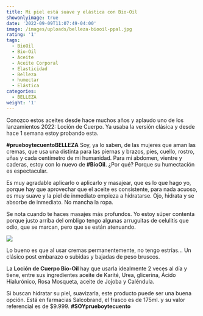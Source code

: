 ```yaml
---
title: Mi piel está suave y elástica con Bio-Oil
showonlyimage: true
date: '2022-09-09T11:07:49-04:00'
image: /images/uploads/belleza-biooil-ppal.jpg
rating: '1'
tags:
  - BioOil
  - Bio-Oil
  - Aceite
  - Aceite Corporal
  - Elasticidad
  - Belleza
  - humectar
  - Elástica
categories:
  - BELLEZA
weight: '1'
---
```

Conozco estos aceites desde hace muchos años y aplaudo uno de los lanzamientos 2022: Loción de Cuerpo. Ya usaba la versión clásica y desde hace 1 semana estoy probando esta.

<!--more-->

**\#prueboytecuentoBELLEZA** Soy, ya lo saben, de las mujeres que aman las cremas, que usa una distinta para las piernas y brazos, pies, cuello, rostro, uñas y cada centímetro de mi humanidad. Para mi abdomen, vientre y caderas, estoy con lo nuevo de **\#BioOil**. ¿Por qué? Porque su humectación es espectacular.

Es muy agradable aplicarlo o aplicarlo y masajear, que es lo que hago yo, porque hay que aprovechar que el aceite es consistente, para nada acuoso, es muy suave y la piel de inmediato empieza a hidratarse. Ojo, hidrata y se absorbe de inmediato. No mancha la ropa.

Se nota cuando te haces masajes más profundos. Yo estoy súper contenta porque justo arriba del ombligo tengo algunas arruguitas de celulitis que odio, que se marcan, pero que se están atenuando. 

![](/images/uploads/belleza-biooil-2.jpg)

Lo bueno es que al usar cremas permanentemente, no tengo estrías… Un clásico post embarazo o subidas y bajadas de peso bruscos. 

La **Loción de Cuerpo Bio-Oil** hay que usarla idealmente 2 veces al día y tiene, entre sus ingredientes aceite de Karité, Urea, glicerina, Ácido Hialurónico, Rosa Mosqueta, aceite de Jojoba y Caléndula.

Si buscan hidratar su piel, suavizarla, este producto puede ser una buena opción. Está en farmacias Salcobrand, el frasco es de 175ml. y su valor referencial es de $9.999. **\#SOYprueboytecuento**
